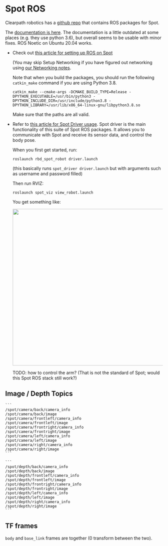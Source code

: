 # Spot ROS

Clearpath robotics has a [github repo](https://github.com/clearpathrobotics/spot_ros)
that contains ROS packages for Spot.

The [documentation is here](https://www.clearpathrobotics.com/assets/guides/melodic/spot-ros/index.html).
The documentation is a little outdated at some places (e.g. they use python 3.6), but overall seems
to be usable with minor fixes. ROS Noetic on Ubuntu 20.04 works.

* Check out [this article for setting up ROS on Spot](https://www.clearpathrobotics.com/assets/guides/melodic/spot-ros/ros_setup.html#setup-spot-core)

   (You may skip Setup Networking if you have figured out networking using [our Networking notes](./Networking.md).

   Note that when you build the packages, you should run the following `catkin_make` command if you are using Python 3.8.
   ```
   catkin_make --cmake-args -DCMAKE_BUILD_TYPE=Release -DPYTHON_EXECUTABLE=/usr/bin/python3 -DPYTHON_INCLUDE_DIR=/usr/include/python3.8 -DPYTHON_LIBRARY=/usr/lib/x86_64-linux-gnu/libpython3.8.so
   ```
   Make sure that the paths are all valid.


* Refer to [this article for Spot Driver usage](https://www.clearpathrobotics.com/assets/guides/melodic/spot-ros/ros_usage.html). Spot driver is the
  main functionality of this suite of Spot ROS packages. It allows you to communicate with Spot and receive its sensor data, and control the body pose.

  When you first get started, run:
  ```
  roslaunch rbd_spot_robot driver.launch
  ```
  (this basically runs `spot_driver driver.launch` but with arguments such as username and password filled)

  Then run RVIZ:
  ```
  roslaunch spot_viz view_robot.launch
  ```
  You get something like:

  <img src="https://user-images.githubusercontent.com/7720184/152255159-e666b6ef-4038-41e6-b77e-72e4dc1cca78.png" width="500px"/>


  TODO: how to control the arm? (That is not the standard of Spot; would this Spot ROS stack still work?)



## Image / Depth Topics

    ```
    /spot/camera/back/camera_info
    /spot/camera/back/image
    /spot/camera/frontleft/camera_info
    /spot/camera/frontleft/image
    /spot/camera/frontright/camera_info
    /spot/camera/frontright/image
    /spot/camera/left/camera_info
    /spot/camera/left/image
    /spot/camera/right/camera_info
    /spot/camera/right/image
    ```

    ```
    /spot/depth/back/camera_info
    /spot/depth/back/image
    /spot/depth/frontleft/camera_info
    /spot/depth/frontleft/image
    /spot/depth/frontright/camera_info
    /spot/depth/frontright/image
    /spot/depth/left/camera_info
    /spot/depth/left/image
    /spot/depth/right/camera_info
    /spot/depth/right/image
    ```

## TF frames

`body` and `base_link` frames are together (0 transform between the two).
